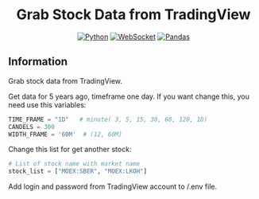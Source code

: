 <div align="center">

# Grab Stock Data from TradingView

[![Python](https://img.shields.io/badge/Python-3.9-blue?style=flat&logo=python)]()
[![WebSocket](https://img.shields.io/badge/WebSocket-red?style=flat&logo=python)]()
[![Pandas](https://img.shields.io/badge/Pandas-red?style=flat&logo=pandas)]()

</div>

## Information

Grab stock data from TradingView.

Get data for 5 years ago, timeframe one day.
If you want change this, you need use this variables:

```py
TIME_FRAME = "1D"   # minute( 3, 5, 15, 30, 60, 120, 1D)
CANDELS = 300
WIDTH_FRAME = '60M'  # (12, 60M)

```

Change this list for get another stock:

```py
# List of stock name with market name
stock_list = ["MOEX:SBER", "MOEX:LKOH"]

```

Add login and password from TradingView account to /.env file.



